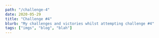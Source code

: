 ```yaml
---
path: "/challenge-4"
date: 2020-05-29
title: "Challenge #4"
blurb: "My challenges and victories whilst attempting challenge #4"
tags: ["imgs", "blog", "blah"]
---
```


